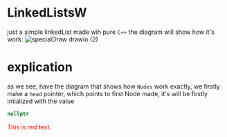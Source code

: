 # LinkedListsW
just a simple linkedList made wih pure `C++`
the diagram will show how it's work:
![specialDraw drawio (2)](https://github.com/user-attachments/assets/ac16bd52-82b5-4293-aa07-480e2415c72f)

# explication 
as we see, have the diagram that shows how `Nodes` work exactly, we firstly make a `head` pointer, which points to first Node made, it's will be firstly intialized with the value 
```cpp
nullptr
```
<span style="color: red;">This is red text.</span>
